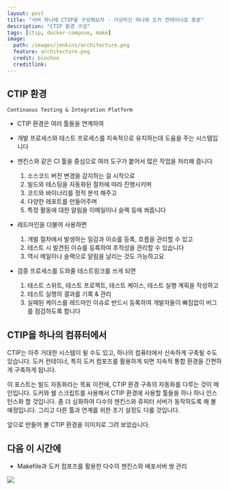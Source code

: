 ```yaml
---
layout: post
title: "서버 하나에 CTIP을 구성해보자 - 가상머신 하나와 도커 컨테이너로 충분"
description: "CTIP 환경 구성"
tags: [ctip, docker-compose, make]
image:
  path: /images/jenkins/architecture.png
  feature: architecture.png
  credit: binchoo
  creditlink:
---
```

## CTIP 환경

`Continuous Testing & Integration Platform`

- CTIP 환경은 여러 툴들을 연계하여
- 개발 프로세스와 테스트 프로세스를 지속적으로 유지하는데 도움을 주는 시스템입니다
- 젠킨스와 같은 CI 툴을 중심으로 여러 도구가 붙어서 많은 작업을 처리해 줍니다

    1. 소스코드 버전 변경을 감지하는 걸 시작으로
    2. 빌드와 테스팅을 자동화된 절차에 따라 진행시키며
    3. 코드와 바이너리를 정적 분석 해주고
    4. 다양한 레포트를 만들어주며
    5. 특정 활동에 대한 알림을 이메일이나 슬랙 등에 쏴줍니다
- 레드마인을 더불어 사용하면
    1.  개발 절차에서 발생하는 일감과 이슈를 등록, 흐름을 관리할 수 있고
    2. 테스트 시 발견된 이슈를 등록하여 추적성을 관리할 수 있습니다
    3. 역시 메일이나 슬랙으로 알림을 날리는 것도 가능하고요
- 검증 프로세스를 도와줄 테스트링크를 쓰게 되면
    1. 테스트 스위트, 테스트 프로젝트, 테스트 케이스, 테스트 실행 계획을 작성하고
    2. 테스트 실행의 결과를 기록 & 관리
    3. 실패된 케이스를 레드마인 이슈로 반드시 등록하여 개발자들이 빠짐없이 버그를 점검하도록 합니다

## CTIP을 하나의 컴퓨터에서

CTIP는 아주 거대한 시스템이 될 수도 있고, 하나의 컴퓨터에서 신속하게 구축될 수도 있습니다. 도커 컨테이너, 특히 도커 컴포즈를 활용하게 되면 지속적 통합 환경을 간편하게 구축하게 됩니다.

이 포스트는 빌드 자동화라는 목표 이전에, CTIP 환경 구축의 자동화를 다루는 것이 메인입니다.  도커와 쉘 스크립트를 사용해서 CTIP 환경에 사용할 툴들을 하나 하나 인스턴스화 할 것입니다. 좀 더 심화하여 다수의 젠킨스와 쥬피터 서버가 동작하도록 해 볼 예정입니다. 그리고 다른 툴과 연계를 위한 초기 설정도 다룰 것입니다.

앞으로 만들어 볼 CTIP 환경을 이미지로 그려 보았습니다.



## 다음 이 시간에

- Makefile과 도커 컴포즈를 활용한 다수의 젠킨스와 배포서버 쌍 관리

<img src="/images/jenkins/architecture.jpg" />